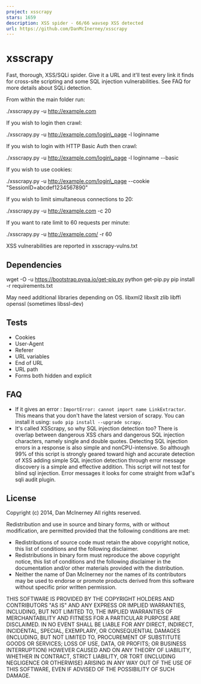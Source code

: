 ```yaml
---
project: xsscrapy
stars: 1659
description: XSS spider - 66/66 wavsep XSS detected
url: https://github.com/DanMcInerney/xsscrapy
---
```


xsscrapy
========

Fast, thorough, XSS/SQLi spider. Give it a URL and it'll test every link it finds for cross-site scripting and some SQL injection vulnerabilities. See FAQ for more details about SQLi detection.

From within the main folder run:

./xsscrapy.py -u http://example.com

If you wish to login then crawl:

./xsscrapy.py -u http://example.com/login\_page -l loginname

If you wish to login with HTTP Basic Auth then crawl:

./xsscrapy.py -u http://example.com/login\_page -l loginname --basic

If you wish to use cookies:

./xsscrapy.py -u http://example.com/login\_page --cookie "SessionID=abcdef1234567890"

If you wish to limit simultaneous connections to 20:

./xsscrapy.py -u http://example.com -c 20

If you want to rate limit to 60 requests per minute:

./xsscrapy.py -u http://example.com/ -r 60

XSS vulnerabilities are reported in xsscrapy-vulns.txt

Dependencies
------------

wget -O -u https://bootstrap.pypa.io/get-pip.py
python get-pip.py
pip install -r requirements.txt

May need additional libraries depending on OS. libxml2 libxslt zlib libffi openssl (sometimes libssl-dev)

Tests
-----

-   Cookies
-   User-Agent
-   Referer
-   URL variables
-   End of URL
-   URL path
-   Forms both hidden and explicit

FAQ
---

-   If it gives an error : `ImportError: cannot import name LinkExtractor`. This means that you don't have the latest version of scrapy. You can install it using: `sudo pip install --upgrade scrapy`.
-   It's called XSScrapy, so why SQL injection detection too? There is overlap between dangerous XSS chars and dangerous SQL injection characters, namely single and double quotes. Detecting SQL injection errors in a response is also simple and nonCPU-intensive. So although 99% of this script is strongly geared toward high and accurate detection of XSS adding simple SQL injection detection through error message discovery is a simple and effective addition. This script will not test for blind sql injection. Error messages it looks for come straight from w3af's sqli audit plugin.

License
-------

Copyright (c) 2014, Dan McInerney All rights reserved.

Redistribution and use in source and binary forms, with or without modification, are permitted provided that the following conditions are met:

-   Redistributions of source code must retain the above copyright notice, this list of conditions and the following disclaimer.
-   Redistributions in binary form must reproduce the above copyright notice, this list of conditions and the following disclaimer in the documentation and/or other materials provided with the distribution.
-   Neither the name of Dan McInerney nor the names of its contributors may be used to endorse or promote products derived from this software without specific prior written permission.

THIS SOFTWARE IS PROVIDED BY THE COPYRIGHT HOLDERS AND CONTRIBUTORS "AS IS" AND ANY EXPRESS OR IMPLIED WARRANTIES, INCLUDING, BUT NOT LIMITED TO, THE IMPLIED WARRANTIES OF MERCHANTABILITY AND FITNESS FOR A PARTICULAR PURPOSE ARE DISCLAIMED. IN NO EVENT SHALL BE LIABLE FOR ANY DIRECT, INDIRECT, INCIDENTAL, SPECIAL, EXEMPLARY, OR CONSEQUENTIAL DAMAGES (INCLUDING, BUT NOT LIMITED TO, PROCUREMENT OF SUBSTITUTE GOODS OR SERVICES; LOSS OF USE, DATA, OR PROFITS; OR BUSINESS INTERRUPTION) HOWEVER CAUSED AND ON ANY THEORY OF LIABILITY, WHETHER IN CONTRACT, STRICT LIABILITY, OR TORT (INCLUDING NEGLIGENCE OR OTHERWISE) ARISING IN ANY WAY OUT OF THE USE OF THIS SOFTWARE, EVEN IF ADVISED OF THE POSSIBILITY OF SUCH DAMAGE.

